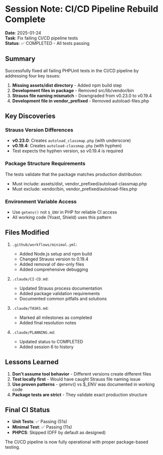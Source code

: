 # Session Note: CI/CD Pipeline Rebuild Complete

**Date**: 2025-01-24  
**Task**: Fix failing CI/CD pipeline tests  
**Status**: ✅ COMPLETED - All tests passing

## Summary

Successfully fixed all failing PHPUnit tests in the CI/CD pipeline by addressing four key issues:

1. **Missing assets/dist directory** - Added npm build step
2. **Development files in package** - Removed src/lib/vendor/bin
3. **Strauss file naming mismatch** - Downgraded from v0.23.0 to v0.19.4
4. **Development file in vendor_prefixed** - Removed autoload-files.php

## Key Discoveries

### Strauss Version Differences
- **v0.23.0**: Creates `autoload_classmap.php` (with underscore)
- **v0.19.4**: Creates `autoload-classmap.php` (with hyphen)
- Test expects the hyphen version, so v0.19.4 is required

### Package Structure Requirements
The tests validate that the package matches production distribution:
- Must include: assets/dist, vendor_prefixed/autoload-classmap.php
- Must exclude: vendor/bin, vendor_prefixed/autoload-files.php

### Environment Variable Access
- Use `getenv()` not `$_ENV` in PHP for reliable CI access
- All working code (Yoast, Shield) uses this pattern

## Files Modified

1. `.github/workflows/minimal.yml`:
   - Added Node.js setup and npm build
   - Changed Strauss version to 0.19.4
   - Added removal of dev-only files
   - Added comprehensive debugging

2. `.claude/CI-CD.md`:
   - Updated Strauss process documentation
   - Added package validation requirements
   - Documented common pitfalls and solutions

3. `.claude/TASKS.md`:
   - Marked all milestones as completed
   - Added final resolution notes

4. `.claude/PLANNING.md`:
   - Updated status to COMPLETED
   - Added session 6 to history

## Lessons Learned

1. **Don't assume tool behavior** - Different versions create different files
2. **Test locally first** - Would have caught Strauss file naming issue
3. **Use proven patterns** - getenv() vs $_ENV was documented in working code
4. **Package tests are strict** - They validate exact production structure

## Final CI Status

- **Unit Tests**: ✅ Passing (51s)
- **Minimal Test**: ✅ Passing (11s)
- **PHPCS**: Skipped (OFF by default as designed)

The CI/CD pipeline is now fully operational with proper package-based testing.